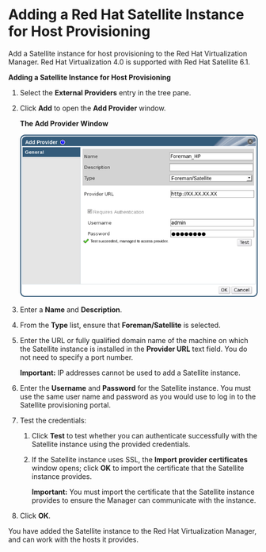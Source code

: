 # Adding a Red Hat Satellite Instance for Host Provisioning

Add a Satellite instance for host provisioning to the Red Hat Virtualization Manager. Red Hat Virtualization 4.0 is supported with Red Hat Satellite 6.1.

**Adding a Satellite Instance for Host Provisioning**

1. Select the **External Providers** entry in the tree pane.

2. Click **Add** to open the **Add Provider** window.

    **The Add Provider Window**

    ![The Add Provider Window](images/7286.png)

2. Enter a **Name** and **Description**.

3. From the **Type** list, ensure that **Foreman/Satellite** is selected.

4. Enter the URL or fully qualified domain name of the machine on which the Satellite instance is installed in the **Provider URL** text field. You do not need to specify a port number.

    **Important:** IP addresses cannot be used to add a Satellite instance.

5. Enter the **Username** and **Password** for the Satellite instance. You must use the same user name and password as you would use to log in to the Satellite provisioning portal.

6. Test the credentials:

    1. Click **Test** to test whether you can authenticate successfully with the Satellite instance using the provided credentials.

    2. If the Satellite instance uses SSL, the **Import provider certificates** window opens; click **OK** to import the certificate that the Satellite instance provides.

        **Important:** You must import the certificate that the Satellite instance provides to ensure the Manager can communicate with the instance.

7. Click **OK**.

You have added the Satellite instance to the Red Hat Virtualization Manager, and can work with the hosts it provides.
